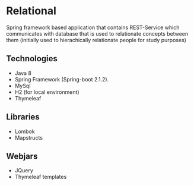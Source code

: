 # Relational
Spring framework based application that contains REST-Service which communicates with database that is used to relationate concepts between them (initially used to hierachically relationate people for study purposes)

## Technologies
- Java 8
- Spring Framework (Spring-boot 2.1.2).
- MySql
- H2 (for local environment)
- Thymeleaf

## Libraries
- Lombok
- Mapstructs

 ## Webjars
 - JQuery
 - Thymeleaf templates

